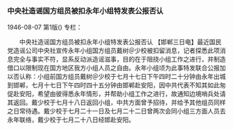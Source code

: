 ### 中央社造谣国方组员被扣永年小组特发表公报否认

1946-08-07
第1版()
专栏：

　　中央社造谣国方组员被扣永年小组特发表公报否认
    【邯郸三日电】最近国民党造谣公司中央社宣传永年小组国方组员戴树＠少校被扣留消息，记者探悉此项消息完全与事实不符，显系反动派造谣滋事，目的在于阻挠小组工作之进行，并制造借口以限制现在国方地区我方小组人员之自由。永年小组顷为此事特发联合公报加以否认称：小组前国方组员戴树＠少校于七月十七日下午四时二十分钟由永年出城到邯郸，七月十七日下午四时四十五分钟由邯郸赴安阳，因中共代表不知其如此匆促赴安阳，希望由彼得悉永年情形，并帮助小组工作之进行，故通知边境哨兵处请其返回。戴少校于七月十八日返回小组，中共方面曾予招待，并给予其他组员同样之日常待遇。戴少校于七月二十一日及七月二十二日曾两次会同小组三方面人员去永年联络，戴少校于七月二十八日经邯赴安阳。
